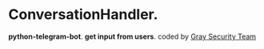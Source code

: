 # ConversationHandler.
**python-telegram-bot**.
**get input from users**.
coded by [Gray Security Team](https://T.me/S3CURITY_GRAY)
